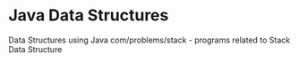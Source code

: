 # Java Data Structures
Data Structures using Java
com/problems/stack - programs related to Stack Data Structure
